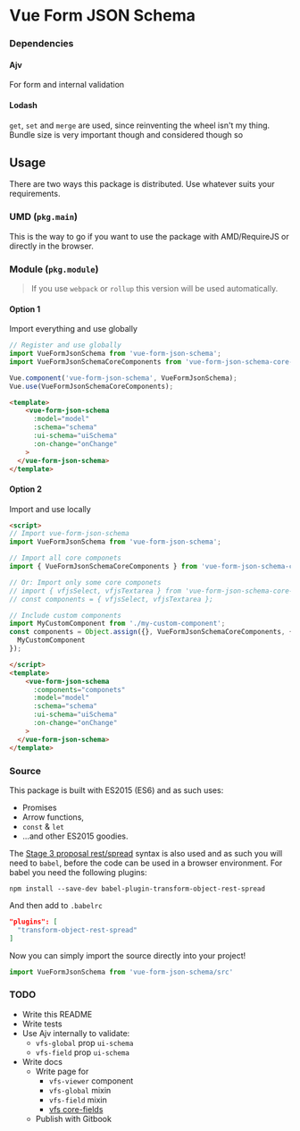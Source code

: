 # Vue Form JSON Schema

### Dependencies

#### Ajv
For form and internal validation

#### Lodash
`get`, `set` and `merge` are used, since reinventing the wheel isn't my thing. Bundle size is very important though and considered though so

## Usage

There are two ways this package is distributed. Use whatever suits your requirements.

### UMD (`pkg.main`)

This is the way to go if you want to use the package with AMD/RequireJS or directly in the browser.

### Module (`pkg.module`)

> If you use `webpack` or `rollup` this version will be used automatically.

#### Option 1

Import everything and use globally

```js
// Register and use globally
import VueFormJsonSchema from 'vue-form-json-schema';
import VueFormJsonSchemaCoreComponents from 'vue-form-json-schema-core-components';

Vue.component('vue-form-json-schema', VueFormJsonSchema);
Vue.use(VueFormJsonSchemaCoreComponents);
```

```html
<template>
    <vue-form-json-schema
      :model="model"
      :schema="schema"
      :ui-schema="uiSchema"
      :on-change="onChange"
    >
  </vue-form-json-schema>
</template>
```

#### Option 2

Import and use locally

```html
<script>
// Import vue-form-json-schema
import VueFormJsonSchema from 'vue-form-json-schema';

// Import all core componets
import { VueFormJsonSchemaCoreComponents } from 'vue-form-json-schema-core-components';

// Or: Import only some core componets
// import { vfjsSelect, vfjsTextarea } from 'vue-form-json-schema-core-components';
// const components = { vfjsSelect, vfjsTextarea };

// Include custom components
import MyCustomComponent from './my-custom-component';
const components = Object.assign({}, VueFormJsonSchemaCoreComponents, {
  MyCustomComponent
});

</script>
<template>
    <vue-form-json-schema
      :components="componets"
      :model="model"
      :schema="schema"
      :ui-schema="uiSchema"
      :on-change="onChange"
    >
  </vue-form-json-schema>
</template>
```

### Source

This package is built with ES2015 (ES6) and as such uses:

  * Promises
  * Arrow functions,
  * `const` & `let`
  * ...and other ES2015 goodies.

The [Stage 3 proposal rest/spread](https://github.com/tc39/proposal-object-rest-spread) syntax is also used and as such you will need to `babel`, before the code can be used in a browser environment.
For babel you need the following plugins:

`npm install --save-dev babel-plugin-transform-object-rest-spread`

And then add to `.babelrc`

```json
"plugins": [
  "transform-object-rest-spread"
]
```

Now you can simply import the source directly into your project!

```js
import VueFormJsonSchema from 'vue-form-json-schema/src'
```

### TODO

* Write this README
* Write tests
* Use Ajv internally to validate:
  * `vfs-global` prop `ui-schema`
  * `vfs-field` prop `ui-schema`
* Write docs
  * Write page for
    * `vfs-viewer` component
    * `vfs-global` mixin
    * `vfs-field` mixin
    * [vfs core-fields](https://github.com/jarvelov/vue-form-json-schema-core-fields)
  * Publish with Gitbook

